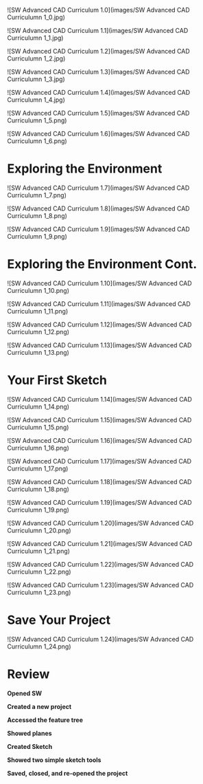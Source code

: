 ![SW Advanced CAD Curriculum 1.0](images/SW Advanced CAD Curriculumn 1_0.jpg)

![SW Advanced CAD Curriculum 1.1](images/SW Advanced CAD Curriculumn 1_1.jpg)

![SW Advanced CAD Curriculum 1.2](images/SW Advanced CAD Curriculumn 1_2.jpg)

![SW Advanced CAD Curriculum 1.3](images/SW Advanced CAD Curriculumn 1_3.jpg)

![SW Advanced CAD Curriculum 1.4](images/SW Advanced CAD Curriculumn 1_4.jpg)

![SW Advanced CAD Curriculum 1.5](images/SW Advanced CAD Curriculumn 1_5.png)

![SW Advanced CAD Curriculum 1.6](images/SW Advanced CAD Curriculumn 1_6.png)

# Exploring the Environment

![SW Advanced CAD Curriculum 1.7](images/SW Advanced CAD Curriculumn 1_7.png)

![SW Advanced CAD Curriculum 1.8](images/SW Advanced CAD Curriculumn 1_8.png)

![SW Advanced CAD Curriculum 1.9](images/SW Advanced CAD Curriculumn 1_9.png)

# Exploring the Environment Cont.

![SW Advanced CAD Curriculum 1.10](images/SW Advanced CAD Curriculumn 1_10.png)

![SW Advanced CAD Curriculum 1.11](images/SW Advanced CAD Curriculumn 1_11.png)

![SW Advanced CAD Curriculum 1.12](images/SW Advanced CAD Curriculumn 1_12.png)

![SW Advanced CAD Curriculum 1.13](images/SW Advanced CAD Curriculumn 1_13.png)

# Your First Sketch

![SW Advanced CAD Curriculum 1.14](images/SW Advanced CAD Curriculumn 1_14.png)

![SW Advanced CAD Curriculum 1.15](images/SW Advanced CAD Curriculumn 1_15.png)

![SW Advanced CAD Curriculum 1.16](images/SW Advanced CAD Curriculumn 1_16.png)

![SW Advanced CAD Curriculum 1.17](images/SW Advanced CAD Curriculumn 1_17.png)

![SW Advanced CAD Curriculum 1.18](images/SW Advanced CAD Curriculumn 1_18.png)

![SW Advanced CAD Curriculum 1.19](images/SW Advanced CAD Curriculumn 1_19.png)

![SW Advanced CAD Curriculum 1.20](images/SW Advanced CAD Curriculumn 1_20.png)

![SW Advanced CAD Curriculum 1.21](images/SW Advanced CAD Curriculumn 1_21.png)

![SW Advanced CAD Curriculum 1.22](images/SW Advanced CAD Curriculumn 1_22.png)

![SW Advanced CAD Curriculum 1.23](images/SW Advanced CAD Curriculumn 1_23.png)

# Save Your Project

![SW Advanced CAD Curriculum 1.24](images/SW Advanced CAD Curriculumn 1_24.png)

# Review

__Opened SW__

__Created a new project__

__Accessed the feature tree__

__Showed planes__

__Created Sketch__

__Showed two simple sketch tools__

__Saved, closed, and re-opened the project__
